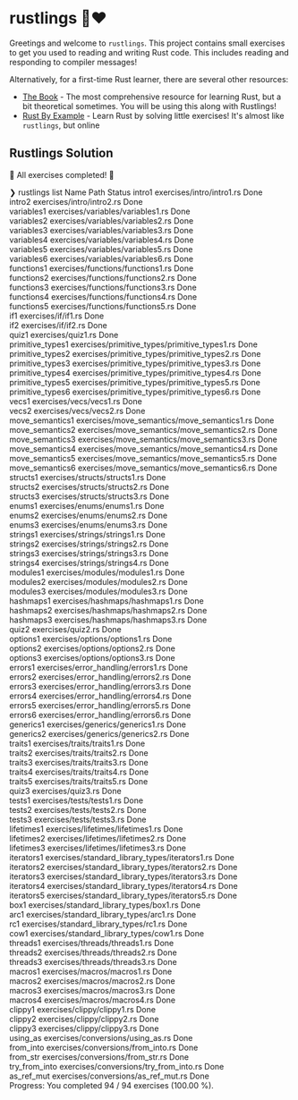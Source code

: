 # rustlings 🦀❤️

Greetings and welcome to `rustlings`. This project contains small exercises to get you used to reading and writing Rust code. This includes reading and responding to compiler messages!


Alternatively, for a first-time Rust learner, there are several other resources:

- [The Book](https://doc.rust-lang.org/book/index.html) - The most comprehensive resource for learning Rust, but a bit theoretical sometimes. You will be using this along with Rustlings!
- [Rust By Example](https://doc.rust-lang.org/rust-by-example/index.html) - Learn Rust by solving little exercises! It's almost like `rustlings`, but online

## Rustlings Solution

🎉 All exercises completed! 🎉

❯ rustlings list
Name                    Path                                            Status 
intro1                  exercises/intro/intro1.rs                       Done   
intro2                  exercises/intro/intro2.rs                       Done   
variables1              exercises/variables/variables1.rs               Done   
variables2              exercises/variables/variables2.rs               Done   
variables3              exercises/variables/variables3.rs               Done   
variables4              exercises/variables/variables4.rs               Done   
variables5              exercises/variables/variables5.rs               Done   
variables6              exercises/variables/variables6.rs               Done   
functions1              exercises/functions/functions1.rs               Done   
functions2              exercises/functions/functions2.rs               Done   
functions3              exercises/functions/functions3.rs               Done   
functions4              exercises/functions/functions4.rs               Done   
functions5              exercises/functions/functions5.rs               Done   
if1                     exercises/if/if1.rs                             Done   
if2                     exercises/if/if2.rs                             Done   
quiz1                   exercises/quiz1.rs                              Done   
primitive_types1        exercises/primitive_types/primitive_types1.rs   Done   
primitive_types2        exercises/primitive_types/primitive_types2.rs   Done   
primitive_types3        exercises/primitive_types/primitive_types3.rs   Done   
primitive_types4        exercises/primitive_types/primitive_types4.rs   Done   
primitive_types5        exercises/primitive_types/primitive_types5.rs   Done   
primitive_types6        exercises/primitive_types/primitive_types6.rs   Done   
vecs1                   exercises/vecs/vecs1.rs                         Done   
vecs2                   exercises/vecs/vecs2.rs                         Done   
move_semantics1         exercises/move_semantics/move_semantics1.rs     Done   
move_semantics2         exercises/move_semantics/move_semantics2.rs     Done   
move_semantics3         exercises/move_semantics/move_semantics3.rs     Done   
move_semantics4         exercises/move_semantics/move_semantics4.rs     Done   
move_semantics5         exercises/move_semantics/move_semantics5.rs     Done   
move_semantics6         exercises/move_semantics/move_semantics6.rs     Done   
structs1                exercises/structs/structs1.rs                   Done   
structs2                exercises/structs/structs2.rs                   Done   
structs3                exercises/structs/structs3.rs                   Done   
enums1                  exercises/enums/enums1.rs                       Done   
enums2                  exercises/enums/enums2.rs                       Done   
enums3                  exercises/enums/enums3.rs                       Done   
strings1                exercises/strings/strings1.rs                   Done   
strings2                exercises/strings/strings2.rs                   Done   
strings3                exercises/strings/strings3.rs                   Done   
strings4                exercises/strings/strings4.rs                   Done   
modules1                exercises/modules/modules1.rs                   Done   
modules2                exercises/modules/modules2.rs                   Done   
modules3                exercises/modules/modules3.rs                   Done   
hashmaps1               exercises/hashmaps/hashmaps1.rs                 Done   
hashmaps2               exercises/hashmaps/hashmaps2.rs                 Done   
hashmaps3               exercises/hashmaps/hashmaps3.rs                 Done   
quiz2                   exercises/quiz2.rs                              Done   
options1                exercises/options/options1.rs                   Done   
options2                exercises/options/options2.rs                   Done   
options3                exercises/options/options3.rs                   Done   
errors1                 exercises/error_handling/errors1.rs             Done   
errors2                 exercises/error_handling/errors2.rs             Done   
errors3                 exercises/error_handling/errors3.rs             Done   
errors4                 exercises/error_handling/errors4.rs             Done   
errors5                 exercises/error_handling/errors5.rs             Done   
errors6                 exercises/error_handling/errors6.rs             Done   
generics1               exercises/generics/generics1.rs                 Done   
generics2               exercises/generics/generics2.rs                 Done   
traits1                 exercises/traits/traits1.rs                     Done   
traits2                 exercises/traits/traits2.rs                     Done   
traits3                 exercises/traits/traits3.rs                     Done   
traits4                 exercises/traits/traits4.rs                     Done   
traits5                 exercises/traits/traits5.rs                     Done   
quiz3                   exercises/quiz3.rs                              Done   
tests1                  exercises/tests/tests1.rs                       Done   
tests2                  exercises/tests/tests2.rs                       Done   
tests3                  exercises/tests/tests3.rs                       Done   
lifetimes1              exercises/lifetimes/lifetimes1.rs               Done   
lifetimes2              exercises/lifetimes/lifetimes2.rs               Done   
lifetimes3              exercises/lifetimes/lifetimes3.rs               Done   
iterators1              exercises/standard_library_types/iterators1.rs  Done   
iterators2              exercises/standard_library_types/iterators2.rs  Done   
iterators3              exercises/standard_library_types/iterators3.rs  Done   
iterators4              exercises/standard_library_types/iterators4.rs  Done   
iterators5              exercises/standard_library_types/iterators5.rs  Done   
box1                    exercises/standard_library_types/box1.rs        Done   
arc1                    exercises/standard_library_types/arc1.rs        Done   
rc1                     exercises/standard_library_types/rc1.rs         Done   
cow1                    exercises/standard_library_types/cow1.rs        Done   
threads1                exercises/threads/threads1.rs                   Done   
threads2                exercises/threads/threads2.rs                   Done   
threads3                exercises/threads/threads3.rs                   Done   
macros1                 exercises/macros/macros1.rs                     Done   
macros2                 exercises/macros/macros2.rs                     Done   
macros3                 exercises/macros/macros3.rs                     Done   
macros4                 exercises/macros/macros4.rs                     Done   
clippy1                 exercises/clippy/clippy1.rs                     Done   
clippy2                 exercises/clippy/clippy2.rs                     Done   
clippy3                 exercises/clippy/clippy3.rs                     Done   
using_as                exercises/conversions/using_as.rs               Done   
from_into               exercises/conversions/from_into.rs              Done   
from_str                exercises/conversions/from_str.rs               Done   
try_from_into           exercises/conversions/try_from_into.rs          Done   
as_ref_mut              exercises/conversions/as_ref_mut.rs             Done   
Progress: You completed 94 / 94 exercises (100.00 %).